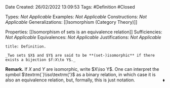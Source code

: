 <br />
<br />

Date Created: 26/02/2022 13:09:53
Tags: #Definition #Closed 

Types: _Not Applicable_
Examples: _Not Applicable_
Constructions: _Not Applicable_
Generalizations: [[Isomorphism (Category Theory)]]

Properties: [[Isomorphism of sets is an equivalence relation]]
Sufficiencies: _Not Applicable_
Equivalences: _Not Applicable_
Justifications: _Not Applicable_

``` ad-Definition
title: Definition.

_Two sets $X$ and $Y$ are said to be **(set-)isomorphic** if there exists a bijection $f:X\to Y$._

```

**Remark.** If $X$ and $Y$ are isomorphic, write $X\iso Y$. One can interpret the symbol $\textrm{`}\iso\textrm{'}$ as a binary relation, in which case it is also an equivalence relation, but, formally, this is just notation.<span style="float:right;">$\blacklozenge$</span>
